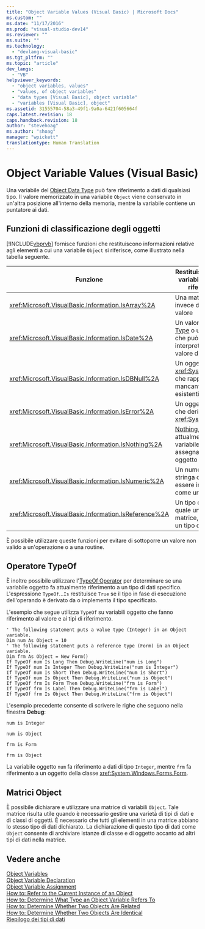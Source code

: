```yaml
---
title: "Object Variable Values (Visual Basic) | Microsoft Docs"
ms.custom: ""
ms.date: "11/17/2016"
ms.prod: "visual-studio-dev14"
ms.reviewer: ""
ms.suite: ""
ms.technology: 
  - "devlang-visual-basic"
ms.tgt_pltfrm: ""
ms.topic: "article"
dev_langs: 
  - "VB"
helpviewer_keywords: 
  - "object variables, values"
  - "values, of object variables"
  - "data types [Visual Basic], object variable"
  - "variables [Visual Basic], object"
ms.assetid: 31555704-58a3-49f1-9a0a-6421f605664f
caps.latest.revision: 18
caps.handback.revision: 18
author: "stevehoag"
ms.author: "shoag"
manager: "wpickett"
translationtype: Human Translation
---
```

# Object Variable Values (Visual Basic)
Una variabile del [Object Data Type](../../../../visual-basic/language-reference/data-types/object-data-type.md) può fare riferimento a dati di qualsiasi tipo.  Il valore memorizzato in una variabile `Object` viene conservato in un'altra posizione all'interno della memoria, mentre la variabile contiene un puntatore ai dati.  
  
## Funzioni di classificazione degli oggetti  
 [!INCLUDE[vbprvb](../../../../csharp/programming-guide/concepts/linq/includes/vbprvb_md.md)] fornisce funzioni che restituiscono informazioni relative agli elementi a cui una variabile `Object` si riferisce, come illustrato nella tabella seguente.  
  
|Funzione|Restituisce True se la variabile oggetto fa riferimento a|  
|--------------|---------------------------------------------------------------|  
|<xref:Microsoft.VisualBasic.Information.IsArray%2A>|Una matrice di valori invece di un singolo valore|  
|<xref:Microsoft.VisualBasic.Information.IsDate%2A>|Un valore [Date Data Type](../../../../visual-basic/language-reference/data-types/date-data-type.md) o una stringa che può essere interpretata come valore di data e ora|  
|<xref:Microsoft.VisualBasic.Information.IsDBNull%2A>|Un oggetto di tipo <xref:System.DBNull> che rappresenta dati mancanti o non esistenti|  
|<xref:Microsoft.VisualBasic.Information.IsError%2A>|Un oggetto eccezione che deriva da <xref:System.Exception>|  
|<xref:Microsoft.VisualBasic.Information.IsNothing%2A>|[Nothing](../../../../visual-basic/language-reference/nothing.md), ovvero attualmente alla variabile non è assegnato alcun oggetto|  
|<xref:Microsoft.VisualBasic.Information.IsNumeric%2A>|Un numero o una stringa che può essere interpretata come un numero|  
|<xref:Microsoft.VisualBasic.Information.IsReference%2A>|Un tipo di riferimento, quale una stringa, una matrice, un delegato o un tipo di classe|  
  
 È possibile utilizzare queste funzioni per evitare di sottoporre un valore non valido a un'operazione o a una routine.  
  
## Operatore TypeOf  
 È inoltre possibile utilizzare l'[TypeOf Operator](../../../../visual-basic/language-reference/operators/typeof-operator.md) per determinare se una variabile oggetto fa attualmente riferimento a un tipo di dati specifico.  L'espressione `TypeOf`...`Is` restituisce `True` se il tipo in fase di esecuzione dell'operando è derivato da o implementa il tipo specificato.  
  
 L'esempio che segue utilizza `TypeOf` su variabili oggetto che fanno riferimento al valore e ai tipi di riferimento.  
  
```  
' The following statement puts a value type (Integer) in an Object variable.  
Dim num As Object = 10  
' The following statement puts a reference type (Form) in an Object variable.  
Dim frm As Object = New Form()  
If TypeOf num Is Long Then Debug.WriteLine("num is Long")  
If TypeOf num Is Integer Then Debug.WriteLine("num is Integer")  
If TypeOf num Is Short Then Debug.WriteLine("num is Short")  
If TypeOf num Is Object Then Debug.WriteLine("num is Object")  
If TypeOf frm Is Form Then Debug.WriteLine("frm is Form")  
If TypeOf frm Is Label Then Debug.WriteLine("frm is Label")  
If TypeOf frm Is Object Then Debug.WriteLine("frm is Object")  
```  
  
 L'esempio precedente consente di scrivere le righe che seguono nella finestra **Debug**:  
  
 `num is Integer`  
  
 `num is Object`  
  
 `frm is Form`  
  
 `frm is Object`  
  
 La variabile oggetto `num` fa riferimento a dati di tipo `Integer`, mentre `frm` fa riferimento a un oggetto della classe <xref:System.Windows.Forms.Form>.  
  
## Matrici Object  
 È possibile dichiarare e utilizzare una matrice di variabili `Object`.  Tale matrice risulta utile quando è necessario gestire una varietà di tipi di dati e di classi di oggetti.  È necessario che tutti gli elementi in una matrice abbiano lo stesso tipo di dati dichiarato.  La dichiarazione di questo tipo di dati come `Object` consente di archiviare istanze di classe e di oggetto accanto ad altri tipi di dati nella matrice.  
  
## Vedere anche  
 [Object Variables](../../../../visual-basic/programming-guide/language-features/variables/object-variables.md)   
 [Object Variable Declaration](../../../../visual-basic/programming-guide/language-features/variables/object-variable-declaration.md)   
 [Object Variable Assignment](../../../../visual-basic/programming-guide/language-features/variables/object-variable-assignment.md)   
 [How to: Refer to the Current Instance of an Object](../../../../visual-basic/programming-guide/language-features/variables/how-to-refer-to-the-current-instance-of-an-object.md)   
 [How to: Determine What Type an Object Variable Refers To](../../../../visual-basic/programming-guide/language-features/variables/how-to-determine-what-type-an-object-variable-refers-to.md)   
 [How to: Determine Whether Two Objects Are Related](../../../../visual-basic/programming-guide/language-features/variables/how-to-determine-whether-two-objects-are-related.md)   
 [How to: Determine Whether Two Objects Are Identical](../../../../visual-basic/programming-guide/language-features/variables/how-to-determine-whether-two-objects-are-identical.md)   
 [Riepilogo dei tipi di dati](../../../../visual-basic/programming-guide/language-features/data-types/index.md)